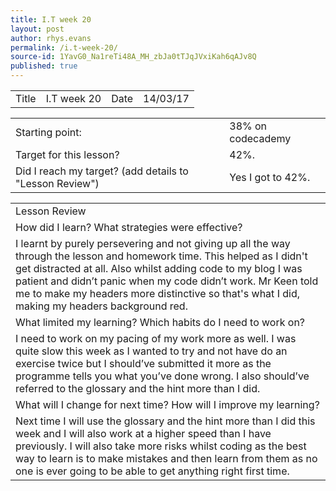 ```yaml
---
title: I.T week 20
layout: post
author: rhys.evans
permalink: /i.t-week-20/
source-id: 1YavG0_Na1reTi48A_MH_zbJa0tTJqJVxiKah6qAJv8Q
published: true
---
```

<table>
  <tr>
    <td>Title</td>
    <td>I.T week 20</td>
    <td>Date</td>
    <td>14/03/17</td>
  </tr>
</table>


<table>
  <tr>
    <td>Starting point:</td>
    <td>38% on codecademy</td>
  </tr>
  <tr>
    <td>Target for this lesson?</td>
    <td>42%.</td>
  </tr>
  <tr>
    <td>Did I reach my target? 
(add details to "Lesson Review")</td>
    <td> Yes I got to 42%.</td>
  </tr>
</table>


<table>
  <tr>
    <td>Lesson Review</td>
  </tr>
  <tr>
    <td>How did I learn? What strategies were effective? </td>
  </tr>
  <tr>
    <td>I learnt by purely persevering and not giving up all the way through the lesson and homework time. This helped as I didn't get distracted at all. Also whilst adding code to my blog I was patient and didn’t panic when my code didn’t work. Mr Keen told me to make my headers more distinctive so that's what I did, making my headers background red.</td>
  </tr>
  <tr>
    <td>What limited my learning? Which habits do I need to work on? </td>
  </tr>
  <tr>
    <td>I need to work on my pacing of my work more as well. I was quite slow this week as I wanted to try and not have do an exercise twice but I should’ve submitted it more as the programme tells you what you’ve done wrong. I also should’ve referred to the glossary and the hint more than I did.</td>
  </tr>
  <tr>
    <td>What will I change for next time? How will I improve my learning?</td>
  </tr>
  <tr>
    <td>Next time I will use the glossary and the hint more than I did this week and I will also work at a higher speed than I have previously. I will also take more risks whilst coding as the best way to learn is to make mistakes and then learn from them as no one is ever going to be able to get anything right first time.</td>
  </tr>
</table>



